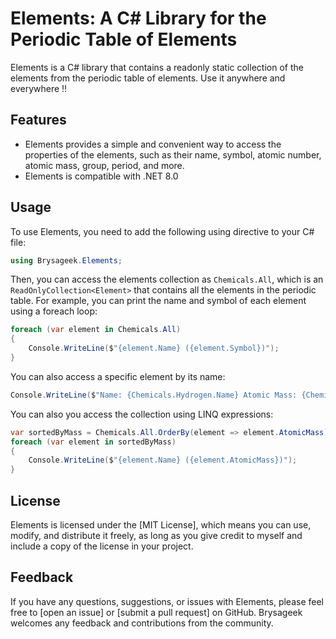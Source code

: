# Elements: A C# Library for the Periodic Table of Elements

Elements is a C# library that contains a readonly static collection of the elements from the periodic table of elements. Use it anywhere and everywhere !!

## Features

- Elements provides a simple and convenient way to access the properties of the elements, such as their name, symbol, atomic number, atomic mass, group, period, and more.
- Elements is compatible with .NET 8.0

## Usage

To use Elements, you need to add the following using directive to your C# file:

```csharp
using Brysageek.Elements;
```

Then, you can access the elements collection as `Chemicals.All`, which is an `ReadOnlyCollection<Element>` that contains all the elements in the periodic table. For example, you can print the name and symbol of each element using a foreach loop:

```csharp
foreach (var element in Chemicals.All)
{
    Console.WriteLine($"{element.Name} ({element.Symbol})");
}
```

You can also access a specific element by its name:

```csharp
Console.WriteLine($"Name: {Chemicals.Hydrogen.Name} Atomic Mass: {Chemicals.Hydrogen.AtomicMass});
```

You can also you access the collection using LINQ expressions:

```csharp
var sortedByMass = Chemicals.All.OrderBy(element => element.AtomicMass));
foreach (var element in sortedByMass)
{
    Console.WriteLine($"{element.Name} ({element.AtomicMass})");
}
```

## License

Elements is licensed under the [MIT License], which means you can use, modify, and distribute it freely, as long as you give credit to myself and include a copy of the license in your project.

## Feedback

If you have any questions, suggestions, or issues with Elements, please feel free to [open an issue] or [submit a pull request] on GitHub. Brysageek welcomes any feedback and contributions from the community.